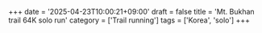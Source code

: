 +++
date = '2025-04-23T10:00:21+09:00'
draft = false
title = 'Mt. Bukhan trail 64K solo run'
category = ['Trail running']
tags = ['Korea', 'solo']
+++
